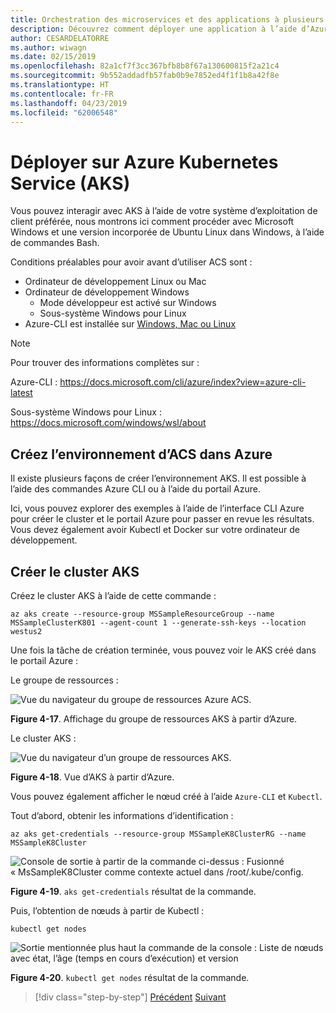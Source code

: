 ```yaml
---
title: Orchestration des microservices et des applications à plusieurs conteneurs pour une grande scalabilité et une haute disponibilité
description: Découvrez comment déployer une application à l’aide d’Azure Kubernetes Service.
author: CESARDELATORRE
ms.author: wiwagn
ms.date: 02/15/2019
ms.openlocfilehash: 82a1cf7f3cc367bfb8b8f67a130600815f2a21c4
ms.sourcegitcommit: 9b552addadfb57fab0b9e7852ed4f1f1b8a42f8e
ms.translationtype: HT
ms.contentlocale: fr-FR
ms.lasthandoff: 04/23/2019
ms.locfileid: "62006548"
---
```

# <a name="deploy-to-azure-kubernetes-service-aks"></a>Déployer sur Azure Kubernetes Service (AKS)

Vous pouvez interagir avec AKS à l’aide de votre système d’exploitation de client préférée, nous montrons ici comment procéder avec Microsoft Windows et une version incorporée de Ubuntu Linux dans Windows, à l’aide de commandes Bash.

Conditions préalables pour avoir avant d’utiliser ACS sont :

- Ordinateur de développement Linux ou Mac
- Ordinateur de développement Windows
  - Mode développeur est activé sur Windows
  - Sous-système Windows pour Linux
- Azure-CLI est installée sur [Windows, Mac ou Linux](https://docs.microsoft.com/cli/azure/install-azure-cli?view=azure-cli-latest)

> [!NOTE]
> Pour trouver des informations complètes sur :
>
> Azure-CLI : <https://docs.microsoft.com/cli/azure/index?view=azure-cli-latest>
>
> Sous-système Windows pour Linux : <https://docs.microsoft.com/windows/wsl/about>

## <a name="create-the-aks-environment-in-azure"></a>Créez l’environnement d’ACS dans Azure

Il existe plusieurs façons de créer l’environnement AKS. Il est possible à l’aide des commandes Azure CLI ou à l’aide du portail Azure.

Ici, vous pouvez explorer des exemples à l’aide de l’interface CLI Azure pour créer le cluster et le portail Azure pour passer en revue les résultats. Vous devez également avoir Kubectl et Docker sur votre ordinateur de développement.  

## <a name="create-the-aks-cluster"></a>Créer le cluster AKS

Créez le cluster AKS à l’aide de cette commande :

```console
az aks create --resource-group MSSampleResourceGroup --name MSSampleClusterK801 --agent-count 1 --generate-ssh-keys --location westus2
```

Une fois la tâche de création terminée, vous pouvez voir le AKS créé dans le portail Azure :

Le groupe de ressources :

![Vue du navigateur du groupe de ressources Azure ACS.](media/aks-resource-group-view.png)

**Figure 4-17**. Affichage du groupe de ressources AKS à partir d’Azure.

Le cluster AKS :

![Vue du navigateur d’un groupe de ressources AKS.](media/aks-cluster-view.png)

**Figure 4-18**. Vue d’AKS à partir d’Azure.

Vous pouvez également afficher le nœud créé à l’aide `Azure-CLI` et `Kubectl`.

Tout d’abord, obtenir les informations d’identification :

```console
az aks get-credentials --resource-group MSSampleK8ClusterRG --name MSSampleK8Cluster
```

![Console de sortie à partir de la commande ci-dessus : Fusionné « MsSampleK8Cluster comme contexte actuel dans /root/.kube/config.](media/get-credentials-command-result.png)

**Figure 4-19**. `aks get-credentials` résultat de la commande.

Puis, l’obtention de nœuds à partir de Kubectl :

```console
kubectl get nodes
```

![Sortie mentionnée plus haut la commande de la console : Liste de nœuds avec état, l’âge (temps en cours d’exécution) et version](media/kubectl-get-nodes-command-result.png)

**Figure 4-20**. `kubectl get nodes` résultat de la commande.

>[!div class="step-by-step"]
>[Précédent](orchestrate-high-scalability-availability.md)
>[Suivant](docker-apps-development-environment.md)

